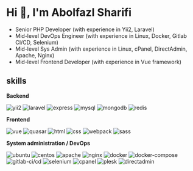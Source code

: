 # Hi 👋, I'm Abolfazl Sharifi

- Senior PHP Developer (with experience in Yii2, Laravel)
- Mid-level DevOps Engineer (with experience in Linux, Docker, Gitlab CI/CD, Selenium)
- Mid-level Sys Admin (with experience in Linux, cPanel, DirectAdmin, Apache, Nginx)
- Mid-level Frontend Developer (with experience in Vue framework)

## skills
 **Backend**
 
![yii2](https://img.shields.io/static/v1?label=yii2&message=excelent&color=success&style=for-the-badge&logo=php) ![laravel](https://img.shields.io/static/v1?label=laravel&message=good&color=green&style=for-the-badge&logo=php)  ![express](https://img.shields.io/static/v1?label=express&message=average&color=informational&style=for-the-badge&logo=nodedotjs)
![mysql](https://img.shields.io/static/v1?label=mysql&message=excelent&color=success&style=for-the-badge&logo=mysql)   ![mongodb](https://img.shields.io/static/v1?label=mongodb&message=good&color=green&style=for-the-badge&logo=mongodb) ![redis](https://img.shields.io/static/v1?label=redis&message=good&color=green&style=for-the-badge&logo=redis)

 **Frontend**
 
![vue](https://img.shields.io/static/v1?label=vue&message=excelent&color=success&style=for-the-badge&logo=vuedotjs) ![quasar](https://img.shields.io/static/v1?label=quasar&message=excelent&color=success&style=for-the-badge&logo=quasar)
![html](https://img.shields.io/static/v1?label=html&message=excelent&color=success&style=for-the-badge&logo=html5) ![css](https://img.shields.io/static/v1?label=css&message=excelent&color=success&style=for-the-badge&logo=css3)
![webpack](https://img.shields.io/static/v1?label=webpack&message=good&color=green&style=for-the-badge&logo=webpack) ![sass](https://img.shields.io/static/v1?label=sass&message=good&color=green&style=for-the-badge&logo=sass)
  
 **System administration / DevOps**
 
![ubuntu](https://img.shields.io/static/v1?label=ubuntu&message=good&color=green&style=for-the-badge&logo=ubuntu) ![centos](https://img.shields.io/static/v1?label=centos&message=good&color=green&style=for-the-badge&logo=centos)
![apache](https://img.shields.io/static/v1?label=apache&message=good&color=green&style=for-the-badge&logo=apache) ![nginx](https://img.shields.io/static/v1?label=nginx&message=good&color=green&style=for-the-badge&logo=nginx)
![docker](https://img.shields.io/static/v1?label=docker&message=good&color=green&style=for-the-badge&logo=docker) ![docker-compose](https://img.shields.io/static/v1?label=docker-compose&message=good&color=green&style=for-the-badge&logo=docker) ![gitlab-ci/cd](https://img.shields.io/static/v1?label=gitlab-ci/cd&message=good&color=green&style=for-the-badge&logo=gitlab) ![selenium](https://img.shields.io/static/v1?label=selenium&message=good&color=green&style=for-the-badge&logo=selenium) 
![cpanel](https://img.shields.io/static/v1?label=cpanel&message=excelent&color=success&style=for-the-badge&logo=cpanel) ![plesk](https://img.shields.io/static/v1?label=plesk&message=good&color=green&style=for-the-badge&logo=plesk) ![directadmin](https://img.shields.io/static/v1?label=directadmin&message=good&color=green&style=for-the-badge&logo=linux)
